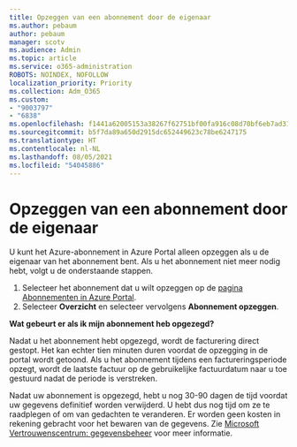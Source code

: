 ```yaml
---
title: Opzeggen van een abonnement door de eigenaar
ms.author: pebaum
author: pebaum
manager: scotv
ms.audience: Admin
ms.topic: article
ms.service: o365-administration
ROBOTS: NOINDEX, NOFOLLOW
localization_priority: Priority
ms.collection: Adm_O365
ms.custom:
- "9003797"
- "6838"
ms.openlocfilehash: f1441a62005153a38267f62751bf00fa916c08d70bf6eb7ad31135a262bd5363
ms.sourcegitcommit: b5f7da89a650d2915dc652449623c78be6247175
ms.translationtype: HT
ms.contentlocale: nl-NL
ms.lasthandoff: 08/05/2021
ms.locfileid: "54045886"
---
```

# <a name="cancellation-of-a-subscription-by-owner"></a>Opzeggen van een abonnement door de eigenaar

U kunt het Azure-abonnement in Azure Portal alleen opzeggen als u de eigenaar van het abonnement bent. Als u het abonnement niet meer nodig hebt, volgt u de onderstaande stappen.

1. Selecteer het abonnement dat u wilt opzeggen op de [pagina Abonnementen in Azure Portal](https://ms.portal.azure.com/#blade/Microsoft_Azure_Billing/SubscriptionsBlade).
2. Selecteer **Overzicht** en selecteer vervolgens **Abonnement opzeggen**.

**Wat gebeurt er als ik mijn abonnement heb opgezegd?**

Nadat u het abonnement hebt opgezegd, wordt de facturering direct gestopt. Het kan echter tien minuten duren voordat de opzegging in de portal wordt getoond. Als u het abonnement tijdens een factureringsperiode opzegt, wordt de laatste factuur op de gebruikelijke factuurdatum naar u toe gestuurd nadat de periode is verstreken.

Nadat uw abonnement is opgezegd, hebt u nog 30-90 dagen de tijd voordat uw gegevens definitief worden verwijderd. U hebt dus nog tijd om ze te raadplegen of om van gedachten te veranderen. Er worden geen kosten in rekening gebracht voor het bewaren van de gegevens. Zie [Microsoft Vertrouwenscentrum: gegevensbeheer](https://www.microsoft.com/trust-center/privacy/data-management#leave) voor meer informatie.


